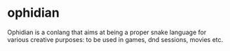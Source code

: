 # ophidian

Ophidian is a conlang that aims at being a proper snake language for various creative purposes: to be used in games, dnd sessions, movies etc.
